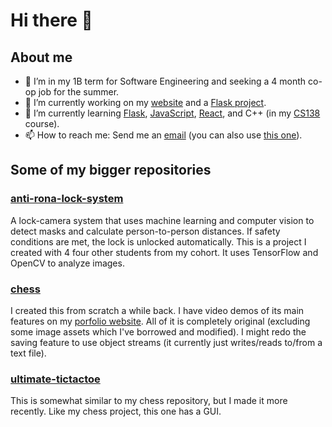 # Hi there 👋

## About me
- 🏫 I’m in my 1B term for Software Engineering and seeking a 4 month co-op job for the summer.
- 🔭 I’m currently working on my [website](https://dxaviud.github.io/) and a [Flask project](https://github.com/dxaviud/flask-app/).
- 🌱 I’m currently learning [Flask](https://flask.palletsprojects.com/en/1.1.x/), [JavaScript](https://developer.mozilla.org/en-US/docs/Learn/JavaScript), [React](https://reactjs.org/), and C++ (in my [CS138](https://ucalendar.uwaterloo.ca/2122/COURSE/course-CS.html#CS138) course).
- 📫 How to reach me: Send me an [email](mailto:d83xu@uwaterloo.ca) (you can also use [this one](mailto:dxaviud@uwaterloo.ca)).

## Some of my bigger repositories

### [anti-rona-lock-system](https://github.com/dxaviud/anti-rona-lock-system) 
A lock-camera system that uses machine learning and computer vision to detect masks and calculate person-to-person distances. If safety conditions are met, the lock is unlocked automatically. This is a project I created with 4 four other students from my cohort. It uses TensorFlow and OpenCV to analyze images.

### [chess](https://github.com/dxaviud/chess)
I created this from scratch a while back. I have video demos of its main features on my [porfolio website](https://dxaviud.github.io). All of it is completely original (excluding some image assets which I've borrowed and modified). I might redo the saving feature to use object streams (it currently just writes/reads to/from a text file).

### [ultimate-tictactoe](https://github.com/dxaviud/ultimate-tictactoe)
This is somewhat similar to my chess repository, but I made it more recently. Like my chess project, this one has a GUI.

<!--
- ⚡ Fun fact: ...
- 👯 I’m looking to collaborate on ...
- 🤔 I’m looking for help with ...
- 💬 Ask me about ...
-->
